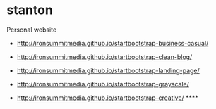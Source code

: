 # stanton
Personal website

- http://ironsummitmedia.github.io/startbootstrap-business-casual/
- http://ironsummitmedia.github.io/startbootstrap-clean-blog/
- http://ironsummitmedia.github.io/startbootstrap-landing-page/
- http://ironsummitmedia.github.io/startbootstrap-grayscale/

- http://ironsummitmedia.github.io/startbootstrap-creative/ ****
